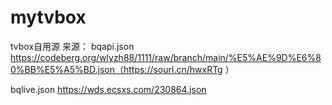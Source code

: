 # mytvbox
tvbox自用源
来源： 
bqapi.json 
https://codeberg.org/wlyzh88/1111/raw/branch/main/%E5%AE%9D%E6%80%BB%E5%A5%BD.json（https://sourl.cn/hwxRTg ）

bqlive.json 
https://wds.ecsxs.com/230864.json
